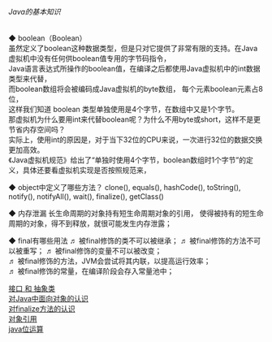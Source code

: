 ###### Java的基本知识

◆ boolean（Boolean）  
虽然定义了boolean这种数据类型，但是只对它提供了非常有限的支持。在Java虚拟机中没有任何供boolean值专用的字节码指令，  
Java语言表达式所操作的boolean值，在编译之后都使用Java虚拟机中的int数据类型来代替，  
而boolean数组将会被编码成Java虚拟机的byte数组，  每个元素boolean元素占8位，  
这样我们知道 boolean 类型单独使用是4个字节，在数组中又是1个字节。  
那虚拟机为什么要用int来代替boolean呢？为什么不用byte或short，这样不是更节省内存空间吗？  
实际上，使用int的原因是，对于当下32位的CPU来说，一次进行32位的数据交换更加高效。  
《Java虚拟机规范》给出了“单独时使用4个字节，boolean数组时1个字节”的定义，具体还要看虚拟机实现是否按照规范来，  


◆ object中定义了哪些方法？
clone(), equals(), hashCode(), toString(), notify(), notifyAll(), wait(), finalize(), getClass()  

◆ 内存泄漏
长生命周期的对象持有短生命周期对象的引用， 使得被持有的短生命周期的对象，得不到释放，就很可能发生内存泄露；  

◆ final有哪些用法
♬ 被final修饰的类不可以被继承； 
♬ 被final修饰的方法不可以被重写； 
♬ 被final修饰的变量不可以被改变；  
♬ 被final修饰的方法，JVM会尝试将其内联，以提高运行效率；  
♬ 被final修饰的常量，在编译阶段会存入常量池中；  

[接口 和 抽象类](library/Interface_AbstractClass.md)  
[对Java中面向对象的认识](library/OOP.md)  
[对finalize方法的认识](library/finalize.md)  
[对象引用](library/Reference.md)  
[java位运算](library/BitOperation.md)  
